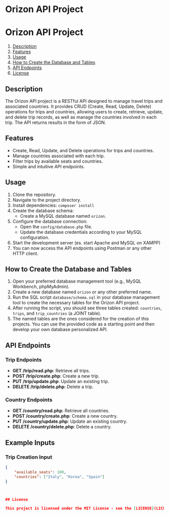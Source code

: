 # Orizon API Project

# Orizon API Project
1. [Description](#description)
2. [Features](#features)
3. [Usage](#usage)
4. [How to Create the Database and Tables](#how-to-create-the-database-and-tables)
6. [API Endpoints](#api-endpoints)
7. [License](#license)


## Description

The Orizon API project is a RESTful API designed to manage travel trips and associated countries. It provides CRUD (Create, Read, Update, Delete) operations for trips and countries, allowing users to create, retrieve, update, and delete trip records, as well as manage the countries involved in each trip.
The API returns results in the form of JSON.

## Features

- Create, Read, Update, and Delete operations for trips and countries.
- Manage countries associated with each trip.
- Filter trips by available seats and countries.
- Simple and intuitive API endpoints.

## Usage

1. Clone the repository.
2. Navigate to the project directory.
3. Install dependencies: `composer install`
4. Create the database schema:
   - Create a MySQL database named `orizon`. 
5. Configure the database connection:
   - Open the `config/database.php` file.
   - Update the database credentials according to your MySQL configuration.
6. Start the development server (es. start Apache and MySQL on XAMPP)
7. You can now access the API endpoints using Postman or any other HTTP client.

## How to Create the Database and Tables
1. Open your preferred database management tool (e.g., MySQL Workbench, phpMyAdmin).
2. Create a new database named `orizon` or any other preferred name.
3. Run the SQL script `database/schema.sql` in your database management tool to create the necessary tables for the Orizon API project.
4. After running the script, you should see three tables created: `countries`, `trips`, and `trip_countries` (a JOINT table).
5. The named tables are the ones considered for the creation of this projects. You can use the provided code as a starting point and then develop your own database personalized API.


## API Endpoints

### Trip Endpoints

- **GET /trip/read.php**: Retrieve all trips.
- **POST /trip/create.php**: Create a new trip.
- **PUT /trip/update.php**: Update an existing trip.
- **DELETE /trip/delete.php**: Delete a trip.

### Country Endpoints

- **GET /country/read.php**: Retrieve all countries.
- **POST /country/create.php**: Create a new country.
- **PUT /country/update.php**: Update an existing country.
- **DELETE /country/delete.php**: Delete a country.

## Example Inputs

### Trip Creation Input
```json
{
    "available_seats": 100,
    "countries": ["Italy", "Korea", "Spain"]
}



## License

This project is licensed under the MIT License - see the [LICENSE](LICENSE) file for details.







